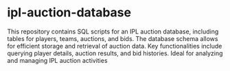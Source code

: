 # ipl-auction-database
This repository contains SQL scripts for an IPL auction database, including tables for players, teams, auctions, and bids. The database schema allows for efficient storage and retrieval of auction data. Key functionalities include querying player details, auction results, and bid histories. Ideal for analyzing and managing IPL auction activities
